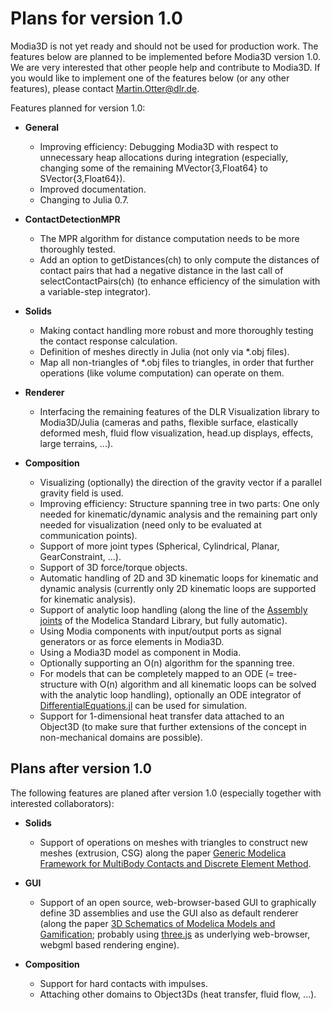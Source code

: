 # Plans for version 1.0

Modia3D is not yet ready and should not be used for production work.
The features below are planned to be implemented before Modia3D version 1.0.
We are very interested that other people help and contribute to Modia3D. If you
would like to implement one of the features below (or any other features),
please contact [Martin.Otter@dlr.de](mailto:Martin.Otter@dlr.de).

Features planned for version 1.0:

- **General**
  - Improving efficiency: Debugging Modia3D with respect to unnecessary heap allocations
    during integration (especially, changing some of the remaining MVector{3,Float64} to
    SVector{3,Float64}).
  - Improved documentation.
  - Changing to Julia 0.7.

- **ContactDetectionMPR**
  - The MPR algorithm for distance computation needs to be more thoroughly tested.
  - Add an option to getDistances(ch) to only compute the distances of contact pairs that
    had a negative distance in the last call of selectContactPairs(ch)
    (to enhance efficiency of the simulation with a variable-step integrator).

- **Solids**
  - Making contact handling more robust and more thoroughly testing the contact response calculation.
  - Definition of meshes directly in Julia (not only via *.obj files).
  - Map all non-triangles of *.obj files to triangles, in order that further operations
    (like volume computation) can operate on them.


- **Renderer**
  - Interfacing the remaining features of the DLR Visualization library to Modia3D/Julia
    (cameras and paths, flexible surface, elastically deformed mesh,
    fluid flow visualization, head.up displays, effects, large terrains, ...).

- **Composition**
  - Visualizing (optionally) the direction of the gravity vector if a parallel gravity field is used.
  - Improving efficiency: Structure spanning tree in two parts: One only needed for
    kinematic/dynamic analysis and the remaining part only needed for visualization
    (need only to be evaluated at communication points).
  - Support of more joint types (Spherical, Cylindrical, Planar, GearConstraint, ...).
  - Support of 3D force/torque objects.
  - Automatic handling of 2D and 3D kinematic loops for kinematic and dynamic analysis
    (currently only 2D kinematic loops are supported for kinematic analysis).
  - Support of analytic loop handling (along the line of the
    [Assembly joints](https://doc.modelica.org/help/Modelica_Mechanics_MultiBody_Joints_Assemblies.html#Modelica.Mechanics.MultiBody.Joints.Assemblies)
    of the Modelica Standard Library, but fully automatic).
  - Using Modia components with input/output ports as signal generators or as force elements in Modia3D.
  - Using a Modia3D model as component in Modia.
  - Optionally supporting an O(n) algorithm for the spanning tree.
  - For models that can be completely mapped to an ODE (= tree-structure with O(n) algorithm
    and all kinematic loops can be solved with the analytic loop handling), optionally an ODE
    integrator of [DifferentialEquations.jl](https://github.com/JuliaDiffEq/DifferentialEquations.jl)
    can be used for simulation.
  - Support for 1-dimensional heat transfer data attached to an Object3D
    (to make sure that further extensions of the concept in non-mechanical domains are possible).



## Plans after version 1.0

The following features are planed after version 1.0 (especially together with interested collaborators):

- **Solids**
  - Support of operations on meshes with triangles to construct new meshes (extrusion, CSG)
    along the paper [Generic Modelica Framework for MultiBody Contacts and Discrete Element Method](http://www.ep.liu.se/ecp/118/046/ecp15118427.pdf).

- **GUI**
  - Support of an open source, web-browser-based GUI to graphically define 3D assemblies and use the GUI also as
    default renderer (along the paper [3D Schematics of Modelica Models and Gamification](http://www.ep.liu.se/ecp/118/057/ecp15118527.pdf); 
    probably using [three.js](https://threejs.org) as underlying web-browser, webgml based rendering engine).

- **Composition**
  - Support for hard contacts with impulses.
  - Attaching other domains to Object3Ds (heat transfer, fluid flow, ...).
